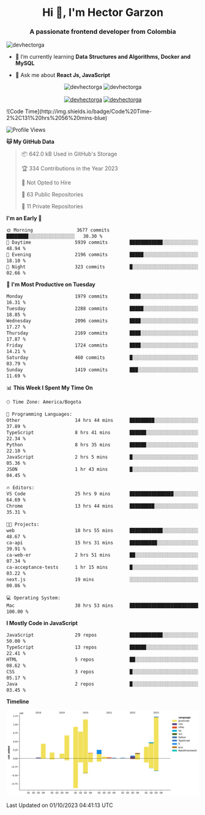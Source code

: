 <h1 align="center">Hi 👋, I'm Hector Garzon</h1>
<h3 align="center">A passionate frontend developer from Colombia</h3>

<p align="left"> <img src="https://komarev.com/ghpvc/?username=devhectorga" alt="devhectorga" /> </p>

- 🌱 I’m currently learning **Data Structures and Algorithms, Docker and MySQL**

- 💬 Ask me about **React Js, JavaScript**

<p align="center"> <img src="https://github-readme-stats.vercel.app/api?username=devhectorga&count_private=true&show_icons=true" alt="devhectorga" /> <img src="https://github-readme-stats.vercel.app/api/top-langs/?username=devhectorga&layout=compact" alt="devhectorga" /></p>

<p align="center">
<a href="https://twitter.com/devhectorga" target="blank"><img align="center" src="https://cdn.jsdelivr.net/npm/simple-icons@3.0.1/icons/twitter.svg" alt="devhectorga" height="20" width="20" /></a>
<a href="https://linkedin.com/in/devhectorga" target="blank"><img align="center" src="https://cdn.jsdelivr.net/npm/simple-icons@3.0.1/icons/linkedin.svg" alt="devhectorga" height="20" width="20" /></a>
</p>
<!--START_SECTION:waka-->
![Code Time](http://img.shields.io/badge/Code%20Time-2%2C131%20hrs%2056%20mins-blue)

![Profile Views](http://img.shields.io/badge/Profile%20Views-6-blue)

**🐱 My GitHub Data** 

> 📦 642.0 kB Used in GitHub's Storage 
 > 
> 🏆 334 Contributions in the Year 2023
 > 
> 🚫 Not Opted to Hire
 > 
> 📜 63 Public Repositories 
 > 
> 🔑 11 Private Repositories 
 > 
**I'm an Early 🐤** 

```text
🌞 Morning                3677 commits        ████████░░░░░░░░░░░░░░░░░   30.30 % 
🌆 Daytime                5939 commits        ████████████░░░░░░░░░░░░░   48.94 % 
🌃 Evening                2196 commits        █████░░░░░░░░░░░░░░░░░░░░   18.10 % 
🌙 Night                  323 commits         █░░░░░░░░░░░░░░░░░░░░░░░░   02.66 % 
```
📅 **I'm Most Productive on Tuesday** 

```text
Monday                   1979 commits        ████░░░░░░░░░░░░░░░░░░░░░   16.31 % 
Tuesday                  2288 commits        █████░░░░░░░░░░░░░░░░░░░░   18.85 % 
Wednesday                2096 commits        ████░░░░░░░░░░░░░░░░░░░░░   17.27 % 
Thursday                 2169 commits        ████░░░░░░░░░░░░░░░░░░░░░   17.87 % 
Friday                   1724 commits        ████░░░░░░░░░░░░░░░░░░░░░   14.21 % 
Saturday                 460 commits         █░░░░░░░░░░░░░░░░░░░░░░░░   03.79 % 
Sunday                   1419 commits        ███░░░░░░░░░░░░░░░░░░░░░░   11.69 % 
```


📊 **This Week I Spent My Time On** 

```text
🕑︎ Time Zone: America/Bogota

💬 Programming Languages: 
Other                    14 hrs 44 mins      █████████░░░░░░░░░░░░░░░░   37.89 % 
TypeScript               8 hrs 41 mins       ██████░░░░░░░░░░░░░░░░░░░   22.34 % 
Python                   8 hrs 35 mins       ██████░░░░░░░░░░░░░░░░░░░   22.10 % 
JavaScript               2 hrs 5 mins        █░░░░░░░░░░░░░░░░░░░░░░░░   05.36 % 
JSON                     1 hr 43 mins        █░░░░░░░░░░░░░░░░░░░░░░░░   04.45 % 

🔥 Editors: 
VS Code                  25 hrs 9 mins       ████████████████░░░░░░░░░   64.69 % 
Chrome                   13 hrs 44 mins      █████████░░░░░░░░░░░░░░░░   35.31 % 

🐱‍💻 Projects: 
web                      18 hrs 55 mins      ████████████░░░░░░░░░░░░░   48.67 % 
ca-api                   15 hrs 31 mins      ██████████░░░░░░░░░░░░░░░   39.91 % 
ca-web-er                2 hrs 51 mins       ██░░░░░░░░░░░░░░░░░░░░░░░   07.34 % 
ca-acceptance-tests      1 hr 15 mins        █░░░░░░░░░░░░░░░░░░░░░░░░   03.22 % 
next.js                  19 mins             ░░░░░░░░░░░░░░░░░░░░░░░░░   00.86 % 

💻 Operating System: 
Mac                      38 hrs 53 mins      █████████████████████████   100.00 % 
```

**I Mostly Code in JavaScript** 

```text
JavaScript               29 repos            ████████████░░░░░░░░░░░░░   50.00 % 
TypeScript               13 repos            ██████░░░░░░░░░░░░░░░░░░░   22.41 % 
HTML                     5 repos             ██░░░░░░░░░░░░░░░░░░░░░░░   08.62 % 
CSS                      3 repos             █░░░░░░░░░░░░░░░░░░░░░░░░   05.17 % 
Java                     2 repos             █░░░░░░░░░░░░░░░░░░░░░░░░   03.45 % 
```



**Timeline**

![Lines of Code chart](https://raw.githubusercontent.com/devHectorGa/devHectorGa/master/assets/bar_graph.png)


 Last Updated on 01/10/2023 04:41:13 UTC
<!--END_SECTION:waka-->
